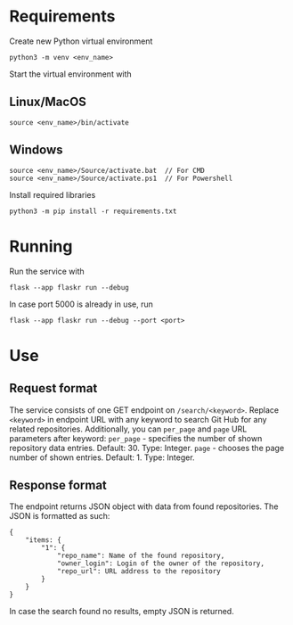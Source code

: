 # Requirements
Create new Python virtual environment
```
python3 -m venv <env_name>
```

Start the virtual environment with
## Linux/MacOS
```
source <env_name>/bin/activate
```
## Windows
```
source <env_name>/Source/activate.bat  // For CMD
source <env_name>/Source/activate.ps1  // For Powershell
```

Install required libraries
```
python3 -m pip install -r requirements.txt
```

# Running
Run the service with
```
flask --app flaskr run --debug
```
In case port 5000 is already in use, run
```
flask --app flaskr run --debug --port <port>
``` 

# Use
## Request format
The service consists of one GET endpoint on `/search/<keyword>`.
Replace `<keyword>` in endpoint URL with any keyword to search Git Hub for any related repositories.
Additionally, you can `per_page` and `page` URL parameters after keyword:
`per_page` - specifies the number of shown repository data entries. Default: 30. Type: Integer.
`page` - chooses the page number of shown entries. Default: 1. Type: Integer.

## Response format
The endpoint returns JSON object with data from found repositories.
The JSON is formatted as such:
```
{
    "items: {
        "1": {
            "repo_name": Name of the found repository,
            "owner_login": Login of the owner of the repository,
            "repo_url": URL address to the repository
        }
    }
}
```
In case the search found no results, empty JSON is returned.